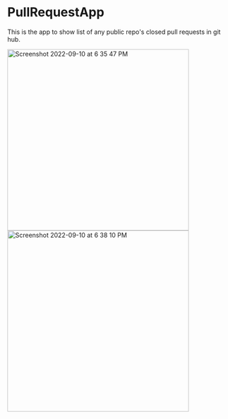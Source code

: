 # PullRequestApp
This is the app to show list of any public repo's closed pull requests in git hub.




<img width="411" alt="Screenshot 2022-09-10 at 6 35 47 PM" src="https://user-images.githubusercontent.com/62235471/189486883-66bb20a9-2749-442a-b619-7bf332919084.png">



<img width="411" alt="Screenshot 2022-09-10 at 6 38 10 PM" src="https://user-images.githubusercontent.com/62235471/189486887-7a02c29c-8631-495c-9896-613a3eb938b2.png">
